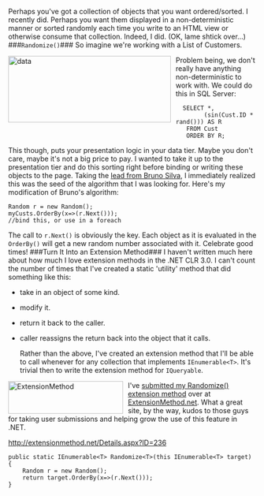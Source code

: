<!--{Title:"Randomizing Order of Your List or Array using LINQ", PublishedOn:"2009-11-05T05:07:34", Intro:"Perhaps you've got a collection of objects that you want ordered/sorted. I recently did. Perhaps you"} -->


Perhaps you've got a collection of objects that you want ordered/sorted. I recently did. Perhaps you want them displayed in a non-deterministic manner or sorted randomly each time you write to an HTML view or otherwise consume that collection. Indeed, I did. (OK, lame shtick over...)
###`Randomize()`###
So imagine we're working with a List of Customers.

<img style="border-right-width: 0px; margin: 0px 10px 0px 0px; display: inline; border-top-width: 0px; border-bottom-width: 0px; border-left-width: 0px" title="data" border="0" alt="data" align="left" src="http://devtxt.com/blog/blogimg/RandomizingOrderofYourListorArrayusingLI_11BF0/data_thumb.png" width="330" height="135" />

Problem being, we don't really have anything non-deterministic to work with. We could do this in SQL Server:

      SELECT *,
	        (sin(Cust.ID * rand())) AS R
	   FROM Cust
	   ORDER BY R;
  
  
This though, puts your presentation logic in your data tier. Maybe you don't care, maybe it's not a big price to pay. I wanted to take it up to the presentation tier and do this sorting right before binding or writing these objects to the page.
Taking the <a href="http://brunosilva.net/list-random-order-in-net-using-linq/534/">lead from Bruno Silva</a>, I immediately realized this was the seed of the algorithm that I was looking for. Here's my modification of Bruno's algorithm:
  
    Random r = new Random();
	myCusts.OrderBy(x=>(r.Next())); 
	//bind this, or use in a foreach
  
The call to `r.Next()` is obviously the key. Each object as it is evaluated in the `OrderBy()` will get a new random number associated with it. Celebrate good times! 
###Turn It Into an Extension Method###
I haven't written much here about how much I love extension methods in the .NET CLR 3.0. I can't count the number of times that I've created a static 'utility' method that did something like this:

* take in an object of some kind. 
* modify it. 
* return it back to the caller. 
* caller reassigns the return back into the object that it calls. 

 
  
  Rather than the above, I've created an extension method that I'll be able to call whenever for any collection that implements `IEnumerable<T>`. It's trivial then to write the extension method for `IQueryable`.
  

<a href="http://www.extensionmethod.net">
<img style="border-right-width: 0px; margin: 0px 10px 0px 0px; display: inline; border-top-width: 0px; border-bottom-width: 0px; border-left-width: 0px" title="ExtensionMethod" border="0" alt="ExtensionMethod" align="left" src="http://devtxt.com/blog/blogimg/RandomizingOrderofYourListorArrayusingLI_11BF0/ExtensionMethod_thumb.png" width="233" height="66" />
</a> I've <a href="http://extensionmethod.net/Details.aspx?ID=236">submitted my Randomize() extension method</a> over at <a href="http://www.ExtensionMethod.net">ExtensionMethod.net</a>. What a great site, by the way, kudos to those guys for taking user submissions and helping grow the use of this feature in .NET.


<a title="http://extensionmethod.net/Details.aspx?ID=236" href="http://extensionmethod.net/Details.aspx?ID=236">http://extensionmethod.net/Details.aspx?ID=236</a>

  
    public static IEnumerable<T> Randomize<T>(this IEnumerable<T> target)      
	{       
	    Random r = new Random();
		return target.OrderBy(x=>(r.Next()));
    } 
  